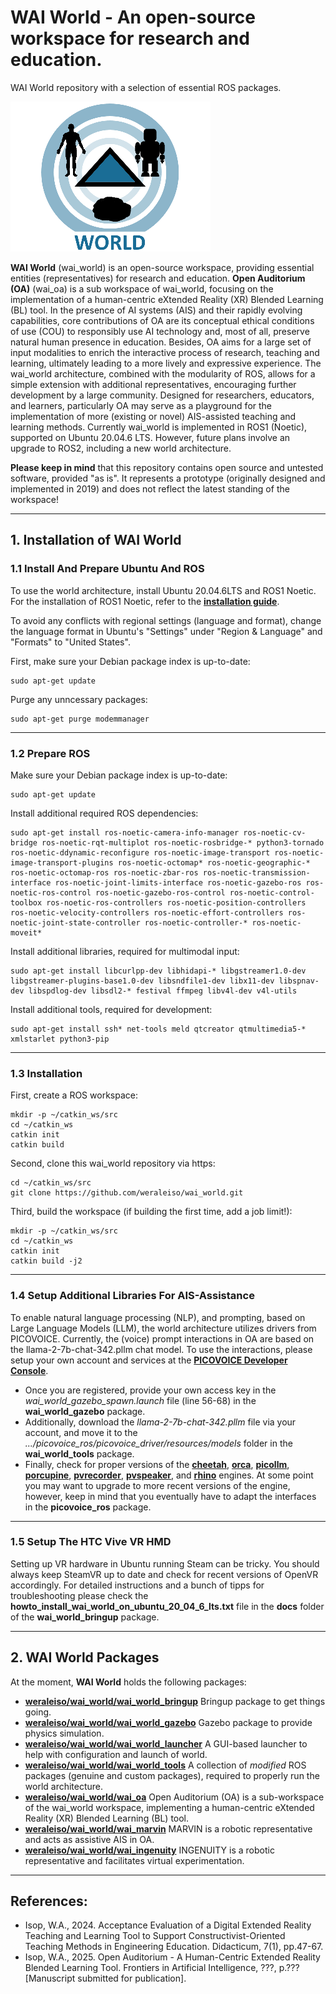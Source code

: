 # WAI World - An open-source workspace for research and education.
WAI World repository with a selection of essential ROS packages.

![Alt text](wai_world.png?raw=true "WAI World")

**WAI World** (wai_world) is an open-source workspace, providing essential entities (representatives) for research and education. **Open Auditorium (OA)** (wai_oa) is a sub workspace of wai_world, focusing on the implementation of a human-centric eXtended Reality (XR) Blended Learning (BL) tool. In the presence of AI systems (AIS) and their rapidly evolving capabilities, core contributions of OA are its conceptual ethical conditions of use (COU) to responsibly use AI technology and, most of all, preserve natural human presence in education. Besides, OA aims for a large set of input modalities to enrich the interactive process of research, teaching and learning, ultimately leading to a more lively and expressive experience. The wai_world architecture, combined with the modularity of ROS, allows for a simple extension with additional representatives, encouraging further development by a large community. Designed for researchers, educators, and learners, particularly OA may serve as a playground for the implementation of more (existing or novel) AIS-assisted teaching and learning methods. Currently wai_world is implemented in ROS1 (Noetic), supported on Ubuntu 20.04.6 LTS. However, future plans involve an upgrade to ROS2, including a new world architecture.

**Please keep in mind** that this repository contains open source and untested software, provided "as is". It represents a prototype (originally designed and implemented in 2019) and does not reflect the latest standing of the workspace!

---

## 1. Installation of WAI World

### 1.1 Install And Prepare Ubuntu And ROS
To use the world architecture, install Ubuntu 20.04.6LTS and ROS1 Noetic.
For the installation of ROS1 Noetic, refer to the [**installation guide**](https://wiki.ros.org/noetic/Installation/Ubuntu).

To avoid any conflicts with regional settings (language and format), change the language format in Ubuntu's "Settings"
under "Region & Language" and "Formats" to "United States".

First, make sure your Debian package index is up-to-date:
```
sudo apt-get update
```
Purge any unncessary packages:
```
sudo apt-get purge modemmanager
```

---

### 1.2 Prepare ROS
Make sure your Debian package index is up-to-date:
```
sudo apt-get update
```
Install additional required ROS dependencies: 
```
sudo apt-get install ros-noetic-camera-info-manager ros-noetic-cv-bridge ros-noetic-rqt-multiplot ros-noetic-rosbridge-* python3-tornado ros-noetic-ddynamic-reconfigure ros-noetic-image-transport ros-noetic-image-transport-plugins ros-noetic-octomap* ros-noetic-geographic-* ros-noetic-octomap-ros ros-noetic-zbar-ros ros-noetic-transmission-interface ros-noetic-joint-limits-interface ros-noetic-gazebo-ros ros-noetic-ros-control ros-noetic-gazebo-ros-control ros-noetic-control-toolbox ros-noetic-ros-controllers ros-noetic-position-controllers ros-noetic-velocity-controllers ros-noetic-effort-controllers ros-noetic-joint-state-controller ros-noetic-controller-* ros-noetic-moveit*
```
Install additional libraries, required for multimodal input:
```
sudo apt-get install libcurlpp-dev libhidapi-* libgstreamer1.0-dev libgstreamer-plugins-base1.0-dev libsndfile1-dev libx11-dev libspnav-dev libspdlog-dev libsdl2-* festival ffmpeg libv4l-dev v4l-utils
```
Install additional tools, required for development:
```
sudo apt-get install ssh* net-tools meld qtcreator qtmultimedia5-* xmlstarlet python3-pip
```

---

### 1.3 Installation
First, create a ROS workspace:
```
mkdir -p ~/catkin_ws/src
cd ~/catkin_ws
catkin init
catkin build
```
Second, clone this wai_world repository via https:
```
cd ~/catkin_ws/src
git clone https://github.com/weraleiso/wai_world.git
```
Third, build the workspace (if building the first time, add a job limit!):
```
mkdir -p ~/catkin_ws/src
cd ~/catkin_ws
catkin init
catkin build -j2
```

---

### 1.4 Setup Additional Libraries For AIS-Assistance
To enable natural language processing (NLP), and prompting, based on Large Language Models (LLM), the world architecture utilizes drivers from PICOVOICE.
Currently, the (voice) prompt interactions in OA are based on the llama-2-7b-chat-342.pllm chat model.
To use the interactions, please setup your own account and services at the [**PICOVOICE Developer Console**](https://console.picovoice.ai/signup).
- Once you are registered, provide your own access key in the *wai_world_gazebo_spawn.launch* file (line 56-68) in the **wai_world_gazebo** package.
- Additionally, download the *llama-2-7b-chat-342.pllm* file via your account, and move it to the *.../picovoice_ros/picovoice_driver/resources/models* folder in the **wai_world_tools** package.
- Finally, check for proper versions of the [**cheetah**](https://github.com/Picovoice/cheetah), [**orca**](https://github.com/Picovoice/orca), [**picollm**](https://github.com/Picovoice/picollm), [**porcupine**](https://github.com/Picovoice/porcupine), [**pvrecorder**](https://github.com/Picovoice/pvrecorder), [**pvspeaker**](https://github.com/Picovoice/pvspeaker), and [**rhino**](https://github.com/Picovoice/rhino) engines. At some point you may want to upgrade to more recent versions of the engine, however, keep in mind that you eventually have to adapt the interfaces in the **picovoice_ros** package.

---

### 1.5 Setup The HTC Vive VR HMD
Setting up VR hardware in Ubuntu running Steam can be tricky. You should always keep SteamVR up to date and check for recent versions of OpenVR accordingly. For detailed instructions and a bunch of tipps for troubleshooting please check the **howto_install_wai_world_on_ubuntu_20_04_6_lts.txt** file in the **docs** folder of the **wai_world_bringup** package.

---

## 2. WAI World Packages

At the moment, **WAI World** holds the following packages:

- [**weraleiso/wai_world/wai_world_bringup**](https://github.com/weraleiso/wai_world/tree/master/wai_world_bringup) Bringup package to get things going.
- [**weraleiso/wai_world/wai_world_gazebo**](https://github.com/weraleiso/wai_world/tree/master/wai_world_gazebo) Gazebo package to provide physics simulation.
- [**weraleiso/wai_world/wai_world_launcher**](https://github.com/weraleiso/wai_world/tree/master/wai_world_launcher) A GUI-based launcher to help with configuration and launch of world.
- [**weraleiso/wai_world/wai_world_tools**](https://github.com/weraleiso/wai_world/tree/master/wai_world_tools) A collection of *modified* ROS packages (genuine and custom packages), required to properly run the world architecture.
- [**weraleiso/wai_world/wai_oa**](https://github.com/weraleiso/wai_world/tree/master/wai_oa) Open Auditorium (OA) is a sub-workspace of the wai_world workspace, implementing a human-centric eXtended Reality (XR) Blended Learning (BL) tool.
- [**weraleiso/wai_world/wai_marvin**](https://github.com/weraleiso/wai_world/tree/master/wai_marvin) MARVIN is a robotic representative and acts as assistive AIS in OA.
- [**weraleiso/wai_world/wai_ingenuity**](https://github.com/weraleiso/wai_world/tree/master/wai_ingenuity) INGENUITY is a robotic representative and facilitates virtual experimentation.

---

## References:
- Isop, W.A., 2024. Acceptance Evaluation of a Digital Extended Reality Teaching and Learning Tool to Support Constructivist-Oriented Teaching Methods in Engineering Education. Didacticum, 7(1), pp.47-67.
- Isop, W.A., 2025. Open Auditorium - A Human-Centric Extended Reality Blended Learning Tool. Frontiers in Artificial Intelligence, ???, p.??? [Manuscript submitted for publication].
